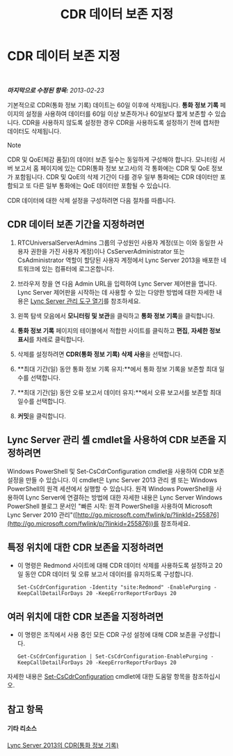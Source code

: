 ﻿---
title: CDR 데이터 보존 지정
TOCTitle: CDR 데이터 보존 지정
ms:assetid: c0fd6056-87bc-4136-902a-f1b37cd3a1ca
ms:mtpsurl: https://technet.microsoft.com/ko-kr/library/Gg182581(v=OCS.15)
ms:contentKeyID: 49304913
ms.date: 08/24/2015
mtps_version: v=OCS.15
ms.translationtype: HT
---

# CDR 데이터 보존 지정

 

_**마지막으로 수정된 항목:** 2013-02-23_

기본적으로 CDR(통화 정보 기록) 데이트는 60일 이후에 삭제됩니다. **통화 정보 기록** 페이지의 설정을 사용하여 데이터를 60일 이상 보존하거나 60일보다 짧게 보존할 수 있습니다. CDR을 사용하지 않도록 설정한 경우 CDR을 사용하도록 설정하기 전에 캡처한 데이터도 삭제됩니다.


> [!NOTE]
> CDR 및 QoE(체감 품질)의 데이터 보존 일수는 동일하게 구성해야 합니다. 모니터링 서버 보고서 홈 페이지에 있는 CDR(통화 정보 보고서)의 각 통화에는 CDR 및 QoE 정보가 포함됩니다. CDR 및 QoE의 삭제 기간이 다를 경우 일부 통화에는 CDR 데이터만 포함되고 또 다른 일부 통화에는 QoE 데이터만 포함될 수 있습니다.



CDR 데이터에 대한 삭제 설정을 구성하려면 다음 절차를 따릅니다.

## CDR 데이터 보존 기간을 지정하려면

1.  RTCUniversalServerAdmins 그룹의 구성원인 사용자 계정(또는 이와 동일한 사용자 권한을 가진 사용자 계정)이나 CsServerAdministrator 또는 CsAdministrator 역할이 할당된 사용자 계정에서 Lync Server 2013을 배포한 네트워크에 있는 컴퓨터에 로그온합니다.

2.  브라우저 창을 연 다음 Admin URL을 입력하여 Lync Server 제어판을 엽니다. Lync Server 제어판을 시작하는 데 사용할 수 있는 다양한 방법에 대한 자세한 내용은 [Lync Server 관리 도구 열기](lync-server-2013-open-lync-server-administrative-tools.md)를 참조하세요.

3.  왼쪽 탐색 모음에서 **모니터링 및 보관**을 클릭하고 **통화 정보 기록**을 클릭합니다.

4.  **통화 정보 기록** 페이지의 테이블에서 적합한 사이트를 클릭하고 **편집**, **자세한 정보 표시**를 차례로 클릭합니다.

5.  삭제를 설정하려면 **CDR(통화 정보 기록) 삭제 사용**을 선택합니다.

6.  **최대 기간(일) 동안 통화 정보 기록 유지:**에서 통화 정보 기록을 보존할 최대 일수를 선택합니다.

7.  **최대 기간(일) 동안 오류 보고서 데이터 유지:**에서 오류 보고서를 보존할 최대 일수를 선택합니다.

8.  **커밋**을 클릭합니다.

## Lync Server 관리 셸 cmdlet을 사용하여 CDR 보존을 지정하려면

Windows PowerShell 및 Set-CsCdrConfiguration cmdlet을 사용하여 CDR 보존 설정을 만들 수 있습니다. 이 cmdlet은 Lync Server 2013 관리 셸 또는 Windows PowerShell의 원격 세션에서 실행할 수 있습니다. 원격 Windows PowerShell을 사용하여 Lync Server에 연결하는 방법에 대한 자세한 내용은 Lync Server Windows PowerShell 블로그 문서인 "빠른 시작: 원격 PowerShell을 사용하여 Microsoft Lync Server 2010 관리"([http://go.microsoft.com/fwlink/p/?linkId=255876](http://go.microsoft.com/fwlink/p/?linkid=255876))를 참조하세요.

## 특정 위치에 대한 CDR 보존을 지정하려면

  - 이 명령은 Redmond 사이트에 대해 CDR 데이터 삭제를 사용하도록 설정하고 20일 동안 CDR 데이터 및 오류 보고서 데이터를 유지하도록 구성합니다.
    
        Set-CsCdrConfiguration -Identity "site:Redmond" -EnablePurging -KeepCallDetailForDays 20 -KeepErrorReportForDays 20

## 여러 위치에 대한 CDR 보존을 지정하려면

  - 이 명령은 조직에서 사용 중인 모든 CDR 구성 설정에 대해 CDR 보존을 구성합니다.
    
        Get-CsCdrConfiguration | Set-CsCdrConfiguration-EnablePurging -KeepCallDetailForDays 20 -KeepErrorReportForDays 20

자세한 내용은 [Set-CsCdrConfiguration](https://docs.microsoft.com/en-us/powershell/module/skype/Set-CsCdrConfiguration) cmdlet에 대한 도움말 항목을 참조하십시오.

## 참고 항목

#### 기타 리소스

[Lync Server 2013의 CDR(통화 정보 기록)](lync-server-2013-call-detail-recording-cdr.md)

